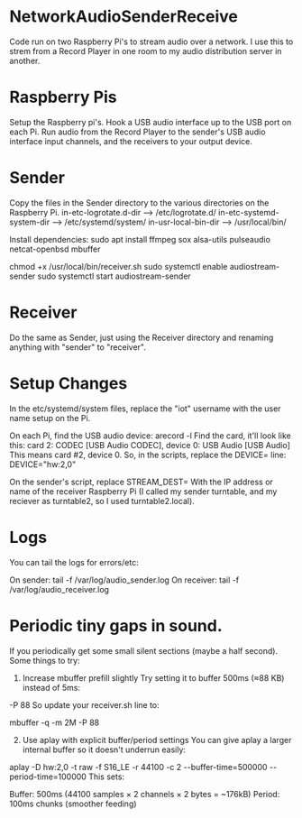 # NetworkAudioSenderReceive
Code run on two Raspberry Pi's to stream audio over a network. I use this to strem from a Record Player in one room to my audio distribution server in another.

# Raspberry Pis
Setup the Raspberry pi's. Hook a USB audio interface up to the USB port on each Pi. Run audio from the Record Player to the sender's USB audio interface input channels, and the receivers to your output device.

# Sender
Copy the files in the Sender directory to the various directories on the Raspberry Pi.
  in-etc-logrotate.d-dir --> /etc/logrotate.d/
  in-etc-systemd-system-dir --> /etc/systemd/system/
  in-usr-local-bin-dir --> /usr/local/bin/

Install dependencies:
  sudo apt install ffmpeg sox alsa-utils pulseaudio netcat-openbsd mbuffer

chmod +x /usr/local/bin/receiver.sh
sudo systemctl enable audiostream-sender
sudo systemctl start audiostream-sender

# Receiver
Do the same as Sender, just using the Receiver directory and renaming anything with "sender" to "receiver".

# Setup Changes
In the etc/systemd/system files, replace the "iot" username with the user name setup on the Pi.

On each Pi, find the USB audio device:
   arecord -l
Find the card, it'll look like this:
   card 2: CODEC [USB Audio CODEC], device 0: USB Audio [USB Audio]
This means card #2, device 0. 
So, in the scripts, replace the DEVICE= line:
  DEVICE="hw:2,0"

On the sender's script, replace
  STREAM_DEST=
With the IP address or name of the receiver Raspberry Pi (I called my sender turntable, and my reciever as turntable2, so I used turntable2.local).

# Logs
You can tail the logs for errors/etc:

On sender:
  tail -f /var/log/audio_sender.log
On receiver:
  tail -f /var/log/audio_receiver.log


# Periodic tiny gaps in sound.
If you periodically get some small silent sections (maybe a half second). Some things to try:

1. Increase mbuffer prefill slightly
Try setting it to buffer 500ms (≈88 KB) instead of 5ms:

-P 88
So update your receiver.sh line to:

mbuffer -q -m 2M -P 88

2. Use aplay with explicit buffer/period settings
You can give aplay a larger internal buffer so it doesn't underrun easily:

aplay -D hw:2,0 -t raw -f S16_LE -r 44100 -c 2 --buffer-time=500000 --period-time=100000
This sets:

Buffer: 500ms (44100 samples × 2 channels × 2 bytes = ~176kB)
Period: 100ms chunks (smoother feeding)
